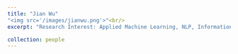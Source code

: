 ```yaml
---
title: "Jian Wu"
"<img src='/images/jianwu.png'>"<br/>
excerpt: "Research Interest: Applied Machine Learning, NLP, Information Retrieval, and Scholarly Big Data<br>Personal Page: <a href="https://www.cs.odu.edu/~jwu/">"

collection: people
---
```



